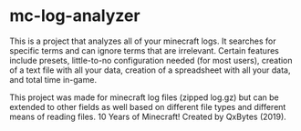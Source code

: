 # mc-log-analyzer
This is a project that analyzes all of your minecraft logs. It searches for specific terms and can ignore terms that are irrelevant.
Certain features include presets, little-to-no configuration needed (for most users), creation of a text file with all your data,
creation of a spreadsheet with all your data, and total time in-game.

This project was made for minecraft log files (zipped log.gz) but can be extended to other fields as well based on different file types
and different means of reading files. 10 Years of Minecraft!
Created by QxBytes (2019).
